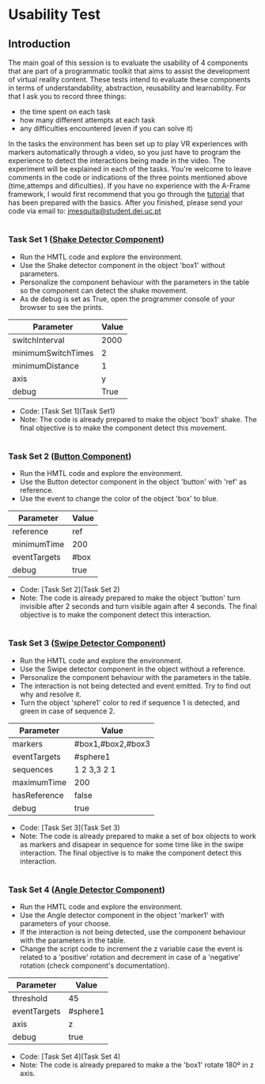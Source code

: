 # Usability Test

## Introduction
The main goal of this session is to evaluate the usability of 4 components that are part of a programmatic toolkit that aims to assist the development of virtual reality content. These tests intend to evaluate these components in terms of understandability, abstraction, reusability and learnability. 
For that I ask you to record three things:
- the time spent on each task
- how many different attempts at each task 
- any difficulties encountered (even if you can solve it)

In the tasks the environment has been set up to play VR experiences with markers automatically through a video, so you just have to program the experience to detect the interactions being made in the video. The experiment will be explained in each of the tasks.
You're welcome to leave comments in the code or indications of the three points mentioned above (time,attemps and dificulties).
If you have no experience with the A-Frame framework, I would first recommend that you go through the [tutorial](Tutorial.md) that has been prepared with the basics.
After you finished, please send your code via email to: jmesquita@student.dei.uc.pt
#
### Task Set 1 ([Shake Detector Component](https://github.com/JoaoDiogoMesquita/VR-Tangible-Interaction-Toolkit/tree/master/Shake%20detector))

- Run the HMTL code and explore the environment.
- Use the Shake detector component in the object 'box1' without parameters.
- Personalize the component behaviour with the parameters in the table so the component can detect the shake movement.
- As de debug is set as True, open the programmer console of your browser to see the prints.

| Parameter | Value | 
| --------- | ------ | 
| switchInterval| 2000|
|minimumSwitchTimes | 2 |
|minimumDistance | 1  |
|axis | y |
|debug | True |

- Code: [Task Set 1](Task Set1)
- Note: The code is already prepared to make the object 'box1' shake. The final objective is to make the component detect this movement.
#
### Task Set 2 ([Button Component](https://github.com/JoaoDiogoMesquita/VR-Tangible-Interaction-Toolkit/tree/master/Button))

- Run the HMTL code and explore the environment.
- Use the Button detector component in the object 'button' with 'ref' as reference.
- Use the event to change the color of the object 'box' to blue.

| Parameter | Value | 
| --------- | ------ | 
| reference | ref |
| minimumTime |  200 |
| eventTargets | #box  |  
| debug |  true |

- Code: [Task Set 2](Task Set 2)
- Note: The code is already prepared to make the object 'button' turn invisible after 2 seconds and turn visible again after 4 seconds. The final objective is to make the component detect this interaction.
#
### Task Set 3 ([Swipe Detector Component](https://github.com/JoaoDiogoMesquita/VR-Tangible-Interaction-Toolkit/tree/master/Swipe))

- Run the HMTL code and explore the environment.
- Use the Swipe detector component in the object <a-scene> without a reference.
- Personalize the component behaviour with the parameters in the table.
- The interaction is not being detected and event emitted. Try to find out why and resolve it.
- Turn the object 'sphere1' color to red if sequence 1 is detected, and green in case of sequence 2.

| Parameter | Value | 
| --------- | ------ | 
| markers| #box1,#box2,#box3 |
| eventTargets | #sphere1 |
| sequences |  1 2 3,3 2 1 |
| maximumTime | 200 |
| hasReference |  false |
| debug |  true |

- Code: [Task Set 3](Task Set 3)
- Note: The code is already prepared to make a set of box objects to work as markers and disapear in sequence for some time like in the swipe interaction. The final objective is to make the component detect this interaction.
#
### Task Set 4 ([Angle Detector Component](https://github.com/JoaoDiogoMesquita/VR-Tangible-Interaction-Toolkit/tree/master/Angle%20detector))

- Run the HMTL code and explore the environment.
- Use the Angle detector component in the object 'marker1' with parameters of your choose.
- If the interaction is not being detected, use the component behaviour with the parameters in the table.
- Change the script code to increment the z variable case the event is related to a 'positive' rotation and decrement in case of a 'negative' rotation (check component's documentation).

| Parameter | Value | 
| --------- | ------ | 
| threshold| 45 |
| eventTargets | #sphere1 |
| axis |  z |
| debug |  true |

- Code: [Task Set 4](Task Set 4)
- Note: The code is already prepared to make a the 'box1' rotate 180º in z axis. 